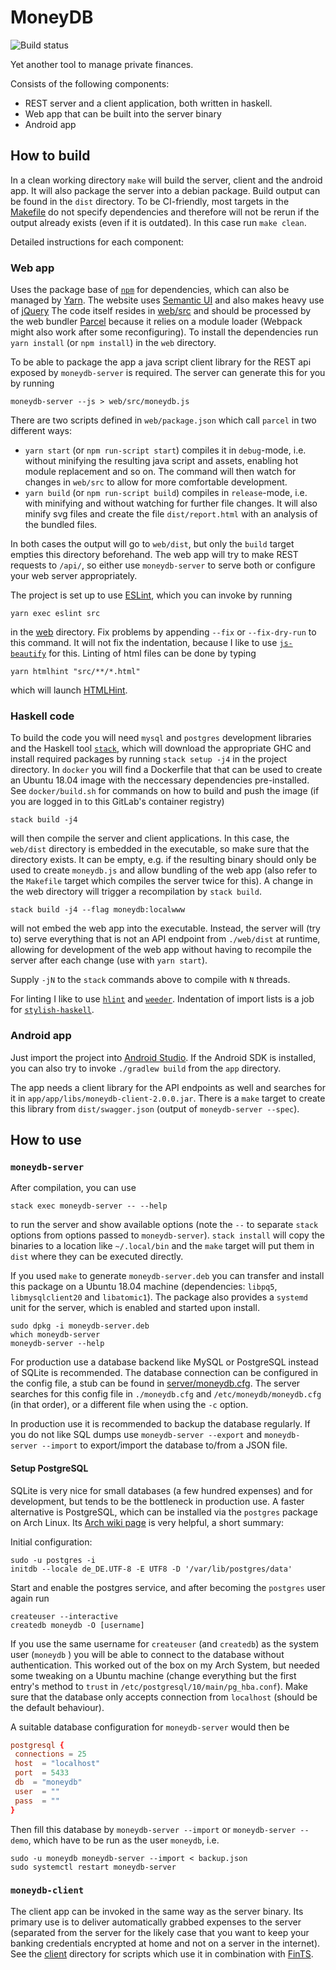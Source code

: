 # MoneyDB

![Build status](https://git.thiesgerken.de/thies/moneydb/badges/master/build.svg)

Yet another tool to manage private finances.

Consists of the following components:

- REST server and a client application, both written in haskell.
- Web app that can be built into the server binary
- Android app

## How to build

In a clean working directory `make` will build the server, client and the android app.
It will also package the server into a debian package.
Build output can be found in the `dist` directory.
To be CI-friendly, most targets in the [Makefile](Makefile) do not specify dependencies and therefore will not be rerun if the output already exists (even if it is outdated).
In this case run `make clean`.

Detailed instructions for each component:

### Web app

Uses the package base of [`npm`](https://www.npmjs.com/) for dependencies, which can also be managed by [Yarn](https://yarnpkg.com/lang/en/).
The website uses [Semantic UI](https://semantic-ui.com/) and also makes heavy use of [jQuery](https://jquery.com/)
The code itself resides in [web/src](web/src) and should be processed by the web bundler [Parcel](https://parceljs.org/) because it relies on a module loader (Webpack might also work after some reconfiguring).
To install the dependencies run `yarn install` (or `npm install`) in the `web` directory.

To be able to package the app a java script client library for the REST api exposed by `moneydb-server` is required.
The server can generate this for you by running

```shell
moneydb-server --js > web/src/moneydb.js
```

There are two scripts defined in `web/package.json` which call `parcel` in two different ways:

- `yarn start` (or `npm run-script start`) compiles it in `debug`-mode, i.e. without minifying the resulting java script and assets, enabling hot module replacement and so on. The command will then watch for changes in `web/src` to allow for more comfortable development.
- `yarn build` (or `npm run-script build`) compiles in `release`-mode, i.e. with minifying and without watching for further file changes. It will also minify svg files and create the file `dist/report.html` with an analysis of the bundled files.

In both cases the output will go to `web/dist`, but only the `build` target empties this directory beforehand.
The web app will try to make REST requests to `/api/`, so either use `moneydb-server` to serve both or configure your web server appropriately.

The project is set up to use [ESLint](https://eslint.org/), which you can invoke by running

```shell
yarn exec eslint src
```

in the [web](web) directory. Fix problems by appending `--fix` or `--fix-dry-run` to this command.
It will not fix the indentation, because I like to use [`js-beautify`](https://github.com/beautify-web/js-beautify) for this.
Linting of html files can be done by typing

```shell
yarn htmlhint "src/**/*.html"
```

which will launch [HTMLHint](https://github.com/htmlhint/HTMLHint).

### Haskell code

To build the code you will need `mysql` and `postgres` development libraries and the Haskell tool [`stack`](https://docs.haskellstack.org/en/stable/README/), which will download the appropriate GHC and install required packages by running `stack setup -j4` in the project directory.
In `docker` you will find a Dockerfile that that can be used to create an Ubuntu 18.04 image with the neccessary dependencies pre-installed.
See `docker/build.sh` for commands on how to build and push the image (if you are logged in to this GitLab's container registry)

```shell
stack build -j4
```

will then compile the server and client applications.
In this case, the `web/dist` directory is embedded in the executable, so make sure that the directory exists.
It can be empty, e.g. if the resulting binary should only be used to create `moneydb.js` and allow bundling of the web app (also refer to the `Makefile` target which compiles the server twice for this). A change in the web directory will trigger a recompilation by `stack build`.

```shell
stack build -j4 --flag moneydb:localwww
```

will not embed the web app into the executable.
Instead, the server will (try to) serve everything that is not an API endpoint from `./web/dist` at runtime, allowing for development of the web app without having to recompile the server after each change (use with `yarn start`).

Supply `-jN` to the `stack` commands above to compile with `N` threads.

For linting I like to use [`hlint`](https://github.com/ndmitchell/hlint) and [`weeder`](https://github.com/ndmitchell/weeder). Indentation of import lists is a job for [`stylish-haskell`](https://github.com/jaspervdj/stylish-haskell).

### Android app

Just import the project into [Android Studio](https://developer.android.com/studio/).
If the Android SDK is installed, you can also try to invoke `./gradlew build` from the `app` directory.

The app needs a client library for the API endpoints as well and searches for it in `app/app/libs/moneydb-client-2.0.0.jar`.
There is a `make` target to create this library from `dist/swagger.json` (output of `moneydb-server --spec`).

## How to use

### `moneydb-server`

After compilation, you can use

```shell
stack exec moneydb-server -- --help
```

to run the server and show available options (note the `--` to separate `stack` options from options passed to `moneydb-server`).
`stack install` will copy the binaries to a location like `~/.local/bin` and the `make` target will put them in `dist` where they can be executed directly.

If you used `make` to generate `moneydb-server.deb` you can transfer and install this package on a Ubuntu 18.04 machine (dependencies: `libpq5`, `libmysqlclient20` and `libatomic1`). The package also provides a `systemd` unit for the server, which is enabled and started upon install.

```shell
sudo dpkg -i moneydb-server.deb
which moneydb-server
moneydb-server --help
```

For production use a database backend like MySQL or PostgreSQL instead of SQLite is recommended.
The database connection can be configured in the config file, a stub can be found in [server/moneydb.cfg](server/moneydb.cfg).
The server searches for this config file in `./moneydb.cfg` and `/etc/moneydb/moneydb.cfg` (in that order), or a different file when using the `-c` option.

In production use it is recommended to backup the database regularly. If you do not like SQL dumps use `moneydb-server --export` and `moneydb-server --import` to export/import the database to/from a JSON file.

#### Setup PostgreSQL

SQLite is very nice for small databases (a few hundred expenses) and for development, but tends to be the bottleneck in production use.
A faster alternative is PostgreSQL, which can be installed via the `postgres` package on Arch Linux.
Its [Arch wiki page](https://wiki.archlinux.org/index.php/PostgreSQL) is very helpful, a short summary:

Initial configuration:

```shell
sudo -u postgres -i
initdb --locale de_DE.UTF-8 -E UTF8 -D '/var/lib/postgres/data'
```

Start and enable the postgres service, and after becoming the `postgres` user again run

```shell
createuser --interactive
createdb moneydb -O [username]
```

If you use the same username for `createuser` (and `createdb`) as the system user (`moneydb` ) you will be able to connect to the database without authentication.
This worked out of the box on my Arch System, but needed some tweaking on a Ubuntu machine (change everything but the first entry's method to `trust` in `/etc/postgresql/10/main/pg_hba.conf`).
Make sure that the database only accepts connection from `localhost` (should be the default behaviour).

A suitable database configuration for `moneydb-server` would then be

```conf
postgresql {
 connections = 25
 host  = "localhost"
 port  = 5433
 db  = "moneydb"
 user  = ""
 pass  = ""
}
```

Then fill this database by `moneydb-server --import` or `moneydb-server --demo`, which have to be run as the user `moneydb`, i.e.

```shell
sudo -u moneydb moneydb-server --import < backup.json
sudo systemctl restart moneydb-server
```

### `moneydb-client`

The client app can be invoked in the same way as the server binary.
Its primary use is to deliver automatically grabbed expenses to the server (separated from the server for the likely case that you want to keep your banking credentials encrypted at home and not on a server in the internet).
See the [client](client) directory for scripts which use it in combination with [FinTS](https://www.hbci-zka.de/).
